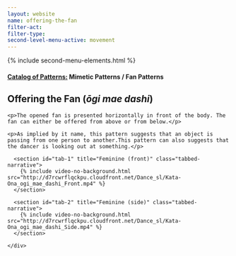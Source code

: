 ```yaml
---
layout: website
name: offering-the-fan
filter-act:
filter-type:
second-level-menu-active: movement
---
```

{% include second-menu-elements.html %}

<main class="page-content">
  <div class="text-container">
    <h4><a href="/movement/">Catalog of Patterns:</a> Mimetic Patterns / Fan Patterns</h4>
    <h2>Offering the Fan (<em>ōgi mae dashi</em>)</h2>

    <p>The opened fan is presented horizontally in front of the body. The fan can either be offered from above or from below.</p>

    <p>As implied by it name, this pattern suggests that an object is passing from one person to another.This pattern can also suggests that the dancer is looking out at something.</p>

  </div>

<div class="tabs-container">
  <div class="tabs-container__links">
    <div class="wrapper">
      <div id="tabs"></div>
    </div>
  </div>
  <div class="tabs-container__content">
    <div class="wrapper">

      <section id="tab-1" title="Feminine (front)" class="tabbed-narrative">
        {% include video-no-background.html src="http://d7rcwrflqckpu.cloudfront.net/Dance_sl/Kata-Ona_ogi_mae_dashi_Front.mp4" %}
      </section>

      <section id="tab-2" title="Feminine (side)" class="tabbed-narrative">
        {% include video-no-background.html src="http://d7rcwrflqckpu.cloudfront.net/Dance_sl/Kata-Ona_ogi_mae_dashi_Side.mp4" %}
      </section>

    </div>
  </div>
</div>
</main>
